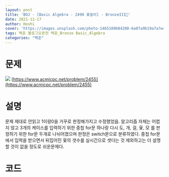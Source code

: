 ```yaml
---
layout: post
title: 'BOJ - [Basic Algebra - 2490 윷놀이] - BronzeIII🥉'
date: 2021-12-17
author: Hoshi
cover: 'https://images.unsplash.com/photo-1465189684280-6a8fa9b19a7a?w=1600&q=900'
tags: 백준 블로그오픈전 백준_Bronze Basic_Algebra
categories: "백준"
---
```

# 문제
![]({{site.url}}/assets/img/posts_img/2455.png)
[https://www.acmicpc.net/problem/2455](https://www.acmicpc.net/problem/2455)

# 설명
문제 제대로 안읽고 1이랑0을 거꾸로 판정해가지고 수정했었음. 알고리즘 자체는 어렵지 않고 3개의 케이스를 입력하기 위한 중첩 for문 하나랑 다시 도, 개, 걸, 윷, 모 를 판정하기 위한 for문 두개로 나뉘어졌으며 판정은 switch문으로 분류하였다. 중첩 for문 에서 입력을 받으면서 뒤집어진 윷의 갯수를 실시간으로 샛다는 것 제외하고는 더 설명할 것이 없을 정도로 쉬운문제다.

# 코드

```c

```
